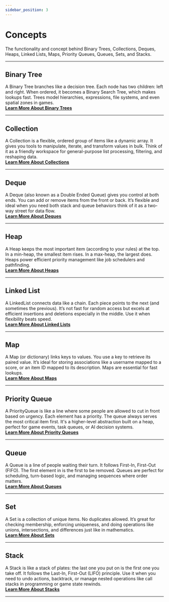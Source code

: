 ```yaml
---
sidebar_position: 3
---
```


# Concepts

The functionality and concept behind Binary Trees, Collections, Deques, Heaps, Linked Lists, Maps, Priority Queues, Queues, Sets, and Stacks.

---

## Binary Tree

A Binary Tree branches like a decision tree. Each node has two children: left and right. When ordered, it becomes a Binary Search Tree, which makes lookups fast. Trees model hierarchies, expressions, file systems, and even spatial zones in games. <br/> **[Learn More About Binary Trees](https://www.programiz.com/dsa/binary-tree)**

---

## Collection

A Collection is a flexible, ordered group of items like a dynamic array. It gives you tools to manipulate, iterate, and transform values in bulk. Think of it as a friendly workspace for general-purpose list processing, filtering, and reshaping data. <br/> **[Learn More About Collections](https://www.programiz.com/java-programming/collection-interface)**

---

## Deque

A Deque (also known as a Double Ended Queue) gives you control at both ends. You can add or remove items from the front or back. It’s flexible and ideal when you need both stack and queue behaviors think of it as a two-way street for data flow. <br/> **[Learn More About Deques](https://www.programiz.com/dsa/deque)**

---

## Heap

A Heap keeps the most important item (according to your rules) at the top. In a min-heap, the smallest item rises. In a max-heap, the largest does. Heaps power efficient priority management like job schedulers and pathfinding. <br/> **[Learn More About Heaps](https://www.programiz.com/dsa/heap-data-structure)**

---

## Linked List

A LinkedList connects data like a chain. Each piece points to the next (and sometimes the previous). It’s not fast for random access but excels at efficient insertions and deletions especially in the middle. Use it when flexibility beats speed. <br/> **[Learn More About Linked Lists](https://www.programiz.com/dsa/linked-list)**

---

## Map

A Map (or dictionary) links keys to values. You use a key to retrieve its paired value. It’s ideal for storing associations like a username mapped to a score, or an item ID mapped to its description. Maps are essential for fast lookups. <br/> **[Learn More About Maps](https://www.programiz.com/cpp-programming/map)**

---

## Priority Queue

A PriorityQueue is like a line where some people are allowed to cut in front based on urgency. Each element has a priority. The queue always serves the most critical item first. It's a higher-level abstraction built on a heap, perfect for game events, task queues, or AI decision systems. <br/> **[Learn More About Priority Queues](https://www.programiz.com/dsa/priority-queue)**

---

## Queue

A Queue is a line of people waiting their turn. It follows First-In, First-Out (FIFO). The first element in is the first to be removed. Queues are perfect for scheduling, turn-based logic, and managing sequences where order matters. <br/> **[Learn More About Queues](https://www.programiz.com/dsa/queue)**

---

## Set

A Set is a collection of unique items. No duplicates allowed. It’s great for checking membership, enforcing uniqueness, and doing operations like unions, intersections, and differences just like in mathematics. <br/> **[Learn More About Sets](https://www.programiz.com/java-programming/set)**

---

## Stack

A Stack is like a stack of plates: the last one you put on is the first one you take off. It follows the Last-In, First-Out (LIFO) principle. Use it when you need to undo actions, backtrack, or manage nested operations like call stacks in programming or game state rewinds. <br/> **[Learn More About Stacks](https://www.programiz.com/dsa/stack)**

---